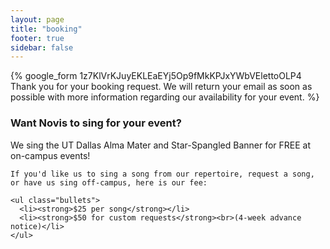 ```yaml
---
layout: page
title: "booking"
footer: true
sidebar: false
---
```


<div class="grid">
  <div class="col-2-3">
    {% google_form 1z7KlVrKJuyEKLEaEYj5Op9fMkKPJxYWbVElettoOLP4 Thank you for your booking request. We will return your email as soon as possible with more information regarding our availability for your event. %}
  </div>
  
  <aside id="booking" class="side col-1-3">
    <h3>Want Novis to sing for your event?</h3>
    We sing the UT Dallas Alma Mater and Star-Spangled Banner for FREE at on-campus events!

    If you'd like us to sing a song from our repertoire, request a song, or have us sing off-campus, here is our fee:

    <ul class="bullets">
      <li><strong>$25 per song</strong></li>
      <li><strong>$50 for custom requests</strong><br>(4-week advance notice)</li>
    </ul>
  </aside>
</div>
